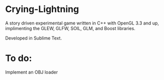 Crying-Lightning
================

A story driven experimental game written in C++ with OpenGL 3.3 and up, implimenting the GLEW, GLFW, SOIL, GLM, and Boost libraries.

Developed in Sublime Text.

To do:
================

Implement an OBJ loader
